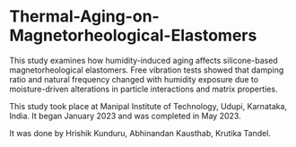 # Thermal-Aging-on-Magnetorheological-Elastomers
This study examines how humidity-induced aging affects silicone-based magnetorheological elastomers. Free vibration tests showed that damping ratio and natural frequency changed with humidity exposure due to moisture-driven alterations in particle interactions and matrix properties.


This study took place at Manipal Institute of Technology, Udupi, Karnataka, India. It began January 2023 and was completed in May 2023.

It was done by Hrishik Kunduru, Abhinandan Kausthab, Krutika Tandel.
